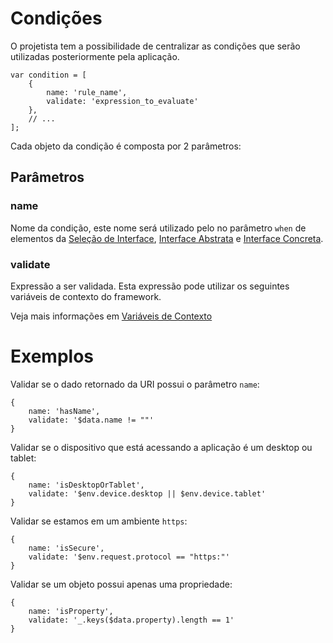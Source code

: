 # Condições

O projetista tem a possibilidade de centralizar as condições que serão utilizadas posteriormente pela aplicação.

    var condition = [
        {
            name: 'rule_name',
            validate: 'expression_to_evaluate'
        },
        // ...
    ];

 
Cada objeto da condição é composta por 2 parâmetros:

## Parâmetros

### name

Nome da condição, este nome será utilizado pelo no parâmetro `when` de elementos da
[Seleção de Interface](interface-selection.md), 
[Interface Abstrata](concrete-interface.md) e
[Interface Concreta](abstract-interface.md).

### validate

Expressão a ser validada. Esta expressão pode utilizar os seguintes variáveis de contexto do framework.

Veja mais informações em [Variáveis de Contexto](context.md)

# Exemplos

Validar se o dado retornado da URI possui o parâmetro `name`:

    {
        name: 'hasName',
        validate: '$data.name != ""'
    }   

Validar se o dispositivo que está acessando a aplicação é um desktop ou tablet:

    {
        name: 'isDesktopOrTablet',
        validate: '$env.device.desktop || $env.device.tablet'
    }

Validar se estamos em um ambiente `https`:

    {
        name: 'isSecure',
        validate: '$env.request.protocol == "https:"'
    }
    
Validar se um objeto possui apenas uma propriedade:

    {
        name: 'isProperty',
        validate: '_.keys($data.property).length == 1'
    }

